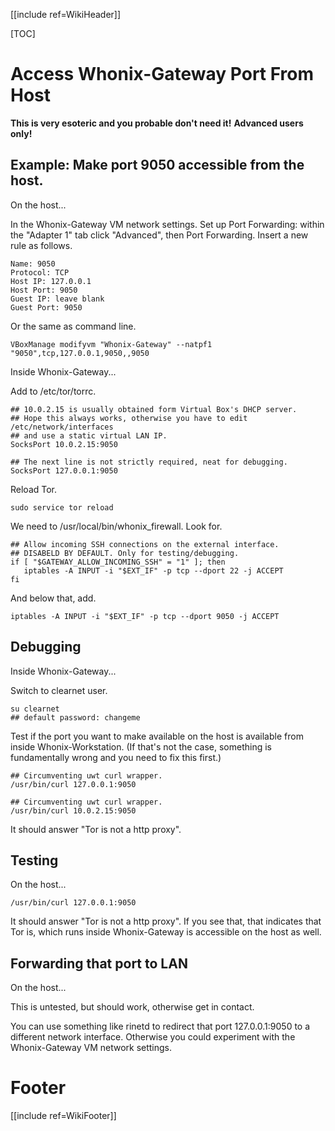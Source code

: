 [[include ref=WikiHeader]]

[TOC]

# Access Whonix-Gateway Port From Host
**This is very esoteric and you probable don't need it!**
**Advanced users only!**

## Example: Make port 9050 accessible from the host.
On the host...

In the Whonix-Gateway VM network settings. Set up Port Forwarding: within the "Adapter 1" tab click "Advanced", then Port Forwarding. Insert a new rule as follows.

    Name: 9050
    Protocol: TCP
    Host IP: 127.0.0.1
    Host Port: 9050
    Guest IP: leave blank
    Guest Port: 9050

Or the same as command line.

    VBoxManage modifyvm "Whonix-Gateway" --natpf1 "9050",tcp,127.0.0.1,9050,,9050

Inside Whonix-Gateway...

Add to /etc/tor/torrc.

    ## 10.0.2.15 is usually obtained form Virtual Box's DHCP server.
    ## Hope this always works, otherwise you have to edit /etc/network/interfaces
    ## and use a static virtual LAN IP.
    SocksPort 10.0.2.15:9050

    ## The next line is not strictly required, neat for debugging.
    SocksPort 127.0.0.1:9050

Reload Tor.

    sudo service tor reload

We need to /usr/local/bin/whonix_firewall. Look for.

    ## Allow incoming SSH connections on the external interface.
    ## DISABELD BY DEFAULT. Only for testing/debugging.
    if [ "$GATEWAY_ALLOW_INCOMING_SSH" = "1" ]; then
       iptables -A INPUT -i "$EXT_IF" -p tcp --dport 22 -j ACCEPT
    fi

And below that, add.

    iptables -A INPUT -i "$EXT_IF" -p tcp --dport 9050 -j ACCEPT

## Debugging
Inside Whonix-Gateway...

Switch to clearnet user.

    su clearnet
    ## default password: changeme

Test if the port you want to make available on the host is available from inside Whonix-Workstation. (If that's not the case, something is fundamentally wrong and you need to fix this first.)

    ## Circumventing uwt curl wrapper.
    /usr/bin/curl 127.0.0.1:9050

    ## Circumventing uwt curl wrapper.
    /usr/bin/curl 10.0.2.15:9050

It should answer "Tor is not a http proxy".

## Testing
On the host...

    /usr/bin/curl 127.0.0.1:9050

It should answer "Tor is not a http proxy". If you see that, that indicates that Tor is, which runs inside Whonix-Gateway is accessible on the host as well.

## Forwarding that port to LAN
On the host...

This is untested, but should work, otherwise get in contact.

You can use something like rinetd to redirect that port 127.0.0.1:9050 to a different network interface. Otherwise you could experiment with the Whonix-Gateway VM network settings.

# Footer #
[[include ref=WikiFooter]]